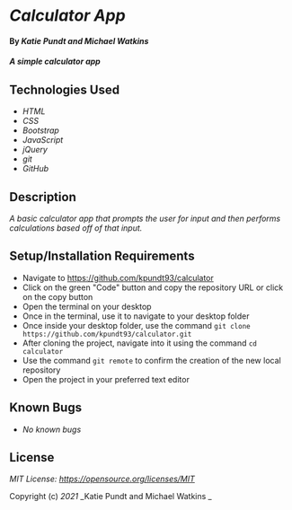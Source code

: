 # _Calculator App_

#### By _**Katie Pundt and Michael Watkins**_

#### _A simple calculator app_

## Technologies Used
* _HTML_
* _CSS_
* _Bootstrap_
* _JavaScript_
* _jQuery_
* _git_
* _GitHub_

## Description
_A basic calculator app that prompts the user for input and then performs calculations based off of that input._

## Setup/Installation Requirements
* Navigate to https://github.com/kpundt93/calculator
* Click on the green "Code" button and copy the repository URL or click on the copy button
* Open the terminal on your desktop
* Once in the terminal, use it to navigate to your desktop folder
* Once inside your desktop folder, use the command `git clone https://github.com/kpundt93/calculator.git`
* After cloning the project, navigate into it using the command `cd calculator`
* Use the command `git remote` to confirm the creation of the new local repository
* Open the project in your preferred text editor

## Known Bugs
* _No known bugs_

## License
_MIT License: https://opensource.org/licenses/MIT_

Copyright (c) _2021_ _Katie Pundt and Michael Watkins _
